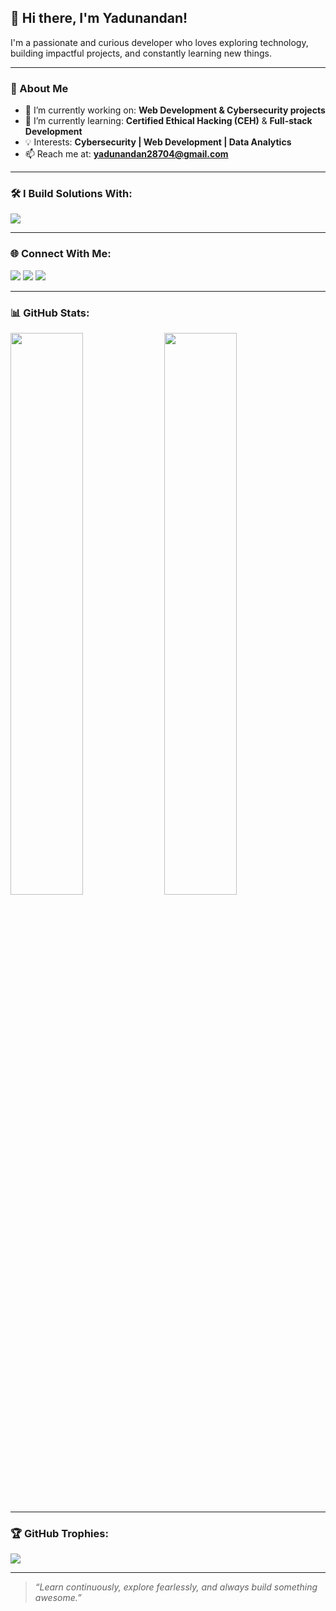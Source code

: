 ## 👋 Hi there, I'm Yadunandan!

I'm a passionate and curious developer who loves exploring technology, building impactful projects, and constantly learning new things.

---

### 🧠 About Me

- 🔭 I’m currently working on: **Web Development & Cybersecurity projects**
- 🌱 I’m currently learning: **Certified Ethical Hacking (CEH)** & **Full-stack Development**
- 💡 Interests: **Cybersecurity | Web Development | Data Analytics**
- 📫 Reach me at: **yadunandan28704@gmail.com**

---

### 🛠️ I Build Solutions With:

<p align="left">
  <img src="https://skillicons.dev/icons?i=python,java,cpp,html,css,js,react,androidstudio,r,git,github,mysql,mongodb,aws,nodejs,express,php,sqlite,py,pytorch,tensorflow,canva,vscode,numpy,matplotlib,sklearn,tableau,nmap,wireshark" />
</p>

---

### 🌐 Connect With Me:

<p align="left">
  <a href="https://www.linkedin.com/in/yadunandan28/" target="_blank"><img src="https://img.shields.io/badge/LinkedIn-blue?style=for-the-badge&logo=linkedin&logoColor=white"/></a>
  <a href="https://www.instagram.com/yadunandan.28/" target="_blank"><img src="https://img.shields.io/badge/Instagram-E4405F?style=for-the-badge&logo=instagram&logoColor=white"/></a>
  <a href="mailto:yadunandan28704@gmail.com"><img src="https://img.shields.io/badge/Gmail-D14836?style=for-the-badge&logo=gmail&logoColor=white"/></a>
</p>

---

### 📊 GitHub Stats:

<p align="left">
  <img src="https://github-readme-stats.vercel.app/api?username=yadunandan28&show_icons=true&theme=tokyonight&hide_border=true" width="48%"/>
  <img src="https://github-readme-stats.vercel.app/api/top-langs/?username=yadunandan28&layout=compact&theme=tokyonight&hide_border=true" width="48%"/>
</p>

---

### 🏆 GitHub Trophies:

<p align="left">
  <img src="https://github-profile-trophy.vercel.app/?username=yadunandan28&theme=onedark&row=1&column=6" />
</p>

---

> *“Learn continuously, explore fearlessly, and always build something awesome.”*
